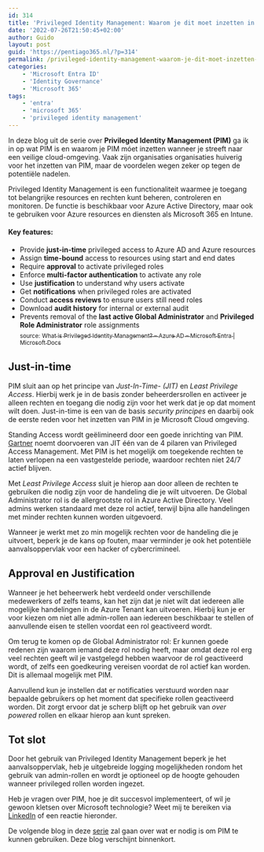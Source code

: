 ```yaml
---
id: 314
title: 'Privileged Identity Management: Waarom je dit moet inzetten in je omgeving'
date: '2022-07-26T21:50:45+02:00'
author: Guido
layout: post
guid: 'https://pentiago365.nl/?p=314'
permalink: /privileged-identity-management-waarom-je-dit-moet-inzetten-in-je-omgeving/
categories:
    - 'Microsoft Entra ID'
    - 'Identity Governance'
    - 'Microsoft 365'
tags:
    - 'entra'
    - 'microsoft 365'
    - 'privileged identity management'
---
```


In deze blog uit de serie over **Privileged Identity Management (PIM)** ga ik in op wat PIM is en waarom je PIM móet inzetten wanneer je streeft naar een veilige cloud-omgeving. Vaak zijn organisaties organisaties huiverig voor het inzetten van PIM, maar de voordelen wegen zeker op tegen de potentiële nadelen.

Privileged Identity Management is een functionaliteit waarmee je toegang tot belangrijke resources en rechten kunt beheren, controleren en monitoren. De functie is beschikbaar voor Azure Active Directory, maar ook te gebruiken voor Azure resources en diensten als Microsoft 365 en Intune.

#### Key features:

- Provide **just-in-time** privileged access to Azure AD and Azure resources
- Assign **time-bound** access to resources using start and end dates
- Require **approval** to activate privileged roles
- Enforce **multi-factor authentication** to activate any role
- Use **justification** to understand why users activate
- Get **notifications** when privileged roles are activated
- Conduct **access reviews** to ensure users still need roles
- Download **audit history** for internal or external audit
- Prevents removal of the **last active Global Administrator** and **Privileged Role Administrator** role assignments  
    <sub>source:</sub> [<sub>What is Privileged Identity Management? – Azure AD – Microsoft Entra | Microsoft Docs</sub>](https://docs.microsoft.com/en-us/azure/active-directory/privileged-identity-management/pim-configure#what-does-it-do)

## Just-in-time

PIM sluit aan op het principe van *Just-In-Time- (JIT)* en *Least Privilege Access*. Hierbij werk je in de basis zonder beheerdersrollen en activeer je alleen rechten en toegang die nodig zijn voor het werk dat je op dat moment wilt doen. Just-in-time is een van de basis *security principes* en daarbij ook de eerste reden voor het inzetten van PIM in je Microsoft Cloud omgeving.

Standing Access wordt geëlimineerd door een goede inrichting van PIM. [Gartner](https://www.gartner.com/smarterwithgartner/the-4-pillars-of-privileged-access-management) noemt doorvoeren van JIT één van de 4 pilaren van Privileged Access Management. Met PIM is het mogelijk om toegekende rechten te laten verlopen na een vastgestelde periode, waardoor rechten niet 24/7 actief blijven.

Met *Least Privilege Access* sluit je hierop aan door alleen de rechten te gebruiken die nodig zijn voor de handeling die je wilt uitvoeren. De Global Administrator rol is de allergrootste rol in Azure Active Directory. Veel admins werken standaard met deze rol actief, terwijl bijna alle handelingen met minder rechten kunnen worden uitgevoerd.

Wanneer je werkt met zo min mogelijk rechten voor de handeling die je uitvoert, beperk je de kans op fouten, maar verminder je ook het potentiële aanvalsoppervlak voor een hacker of cybercrimineel.

## Approval en Justification

Wanneer je het beheerwerk hebt verdeeld onder verschillende medewerkers of zelfs teams, kan het zijn dat je niet wilt dat iedereen alle mogelijke handelingen in de Azure Tenant kan uitvoeren. Hierbij kun je er voor kiezen om niet alle admin-rollen aan iedereen beschikbaar te stellen of aanvullende eisen te stellen voordat een rol geactiveerd wordt.

Om terug te komen op de Global Administrator rol: Er kunnen goede redenen zijn waarom iemand deze rol nodig heeft, maar omdat deze rol erg veel rechten geeft wil je vastgelegd hebben waarvoor de rol geactiveerd wordt, of zelfs een goedkeuring vereisen voordat de rol actief kan worden. Dit is allemaal mogelijk met PIM.

Aanvullend kun je instellen dat er notificaties verstuurd worden naar bepaalde gebruikers op het moment dat specifieke rollen geactiveerd worden. Dit zorgt ervoor dat je scherp blijft op het gebruik van *over powered* rollen en elkaar hierop aan kunt spreken.

## Tot slot

Door het gebruik van Privileged Identity Management beperk je het aanvalsoppervlak, heb je uitgebreide logging mogelijkheden rondom het gebruik van admin-rollen en wordt je optioneel op de hoogte gehouden wanneer privileged rollen worden ingezet.

Heb je vragen over PIM, hoe je dit succesvol implementeert, of wil je gewoon kletsen over Microsoft technologie? Weet mij te bereiken via [LinkedIn](https://linkedin.com/in/guidobaijense) of een reactie hieronder.

De volgende blog in deze [serie](/tags/privileged-identity-management/) zal gaan over wat er nodig is om PIM te kunnen gebruiken. Deze blog verschijnt binnenkort.